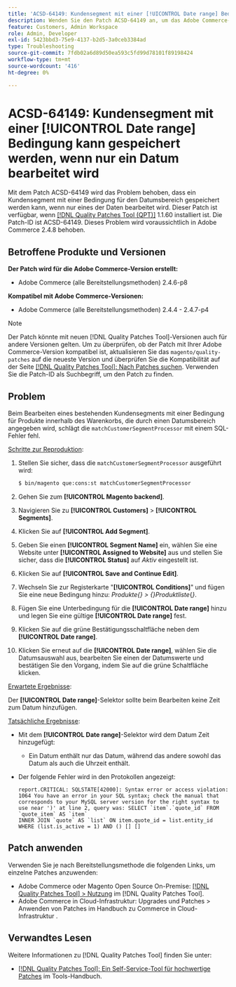 ```yaml
---
title: 'ACSD-64149: Kundensegment mit einer [!UICONTROL Date range] Bedingung kann gespeichert werden, wenn nur ein Datum bearbeitet wird'
description: Wenden Sie den Patch ACSD-64149 an, um das Adobe Commerce-Problem zu beheben, bei dem Kundensegmente mit einer **[!UICONTROL Date range]**-Bedingung gespeichert werden können, wenn nur eines der Daten bearbeitet wird.
feature: Customers, Admin Workspace
role: Admin, Developer
exl-id: 5423bbd3-75e9-4137-b2d5-3a0ceb3384ad
type: Troubleshooting
source-git-commit: 7fdb02a6d89d50ea593c5fd99d78101f89198424
workflow-type: tm+mt
source-wordcount: '416'
ht-degree: 0%

---
```


# ACSD-64149: Kundensegment mit einer [!UICONTROL Date range] Bedingung kann gespeichert werden, wenn nur ein Datum bearbeitet wird

Mit dem Patch ACSD-64149 wird das Problem behoben, dass ein Kundensegment mit einer Bedingung für den Datumsbereich gespeichert werden kann, wenn nur eines der Daten bearbeitet wird. Dieser Patch ist verfügbar, wenn [[!DNL Quality Patches Tool (QPT)]](/help/tools/quality-patches-tool/quality-patches-tool-to-self-serve-quality-patches.md) 1.1.60 installiert ist. Die Patch-ID ist ACSD-64149. Dieses Problem wird voraussichtlich in Adobe Commerce 2.4.8 behoben.

## Betroffene Produkte und Versionen

**Der Patch wird für die Adobe Commerce-Version erstellt:**

* Adobe Commerce (alle Bereitstellungsmethoden) 2.4.6-p8

**Kompatibel mit Adobe Commerce-Versionen:**

* Adobe Commerce (alle Bereitstellungsmethoden) 2.4.4 - 2.4.7-p4

>[!NOTE]
>
>Der Patch könnte mit neuen [!DNL Quality Patches Tool]-Versionen auch für andere Versionen gelten. Um zu überprüfen, ob der Patch mit Ihrer Adobe Commerce-Version kompatibel ist, aktualisieren Sie das `magento/quality-patches` auf die neueste Version und überprüfen Sie die Kompatibilität auf der Seite [[!DNL Quality Patches Tool]: Nach Patches suchen](https://experienceleague.adobe.com/tools/commerce-quality-patches/index.html). Verwenden Sie die Patch-ID als Suchbegriff, um den Patch zu finden.

## Problem

Beim Bearbeiten eines bestehenden Kundensegments mit einer Bedingung für Produkte innerhalb des Warenkorbs, die durch einen Datumsbereich angegeben wird, schlägt die `matchCustomerSegmentProcessor` mit einem SQL-Fehler fehl.

<u>Schritte zur Reproduktion</u>:

1. Stellen Sie sicher, dass die `matchCustomerSegmentProcessor` ausgeführt wird:

   ```bash
   $ bin/magento que:cons:st matchCustomerSegmentProcessor
   ```

1. Gehen Sie zum **[!UICONTROL Magento backend]**.
1. Navigieren Sie zu **[!UICONTROL Customers]** > **[!UICONTROL Segments]**.
1. Klicken Sie auf **[!UICONTROL Add Segment]**.
1. Geben Sie einen **[!UICONTROL Segment Name]** ein, wählen Sie eine Website unter **[!UICONTROL Assigned to Website]** aus und stellen Sie sicher, dass die **[!UICONTROL Status]** auf *Aktiv* eingestellt ist.
1. Klicken Sie auf **[!UICONTROL Save and Continue Edit]**.
1. Wechseln Sie zur Registerkarte &quot;**[!UICONTROL Conditions]**&quot; und fügen Sie eine neue Bedingung hinzu: *Produkte{} > {}Produktliste*{*}*.
1. Fügen Sie eine Unterbedingung für die **[!UICONTROL Date range]** hinzu und legen Sie eine gültige **[!UICONTROL Date range]** fest.
1. Klicken Sie auf die grüne Bestätigungsschaltfläche neben dem **[!UICONTROL Date range]**.
1. Klicken Sie erneut auf die **[!UICONTROL Date range]**, wählen Sie die Datumsauswahl aus, bearbeiten Sie einen der Datumswerte und bestätigen Sie den Vorgang, indem Sie auf die grüne Schaltfläche klicken.

<u>Erwartete Ergebnisse</u>:

Der **[!UICONTROL Date range]**-Selektor sollte beim Bearbeiten keine Zeit zum Datum hinzufügen.

<u>Tatsächliche Ergebnisse</u>:

* Mit dem **[!UICONTROL Date range]**-Selektor wird dem Datum Zeit hinzugefügt:
   * Ein Datum enthält nur das Datum, während das andere sowohl das Datum als auch die Uhrzeit enthält.
* Der folgende Fehler wird in den Protokollen angezeigt:

  ```
  report.CRITICAL: SQLSTATE[42000]: Syntax error or access violation: 1064 You have an error in your SQL syntax; check the manual that corresponds to your MySQL server version for the right syntax to use near ')' at line 2, query was: SELECT `item`.`quote_id` FROM `quote_item` AS `item`
  INNER JOIN `quote` AS `list` ON item.quote_id = list.entity_id WHERE (list.is_active = 1) AND () [] []
  ```


## Patch anwenden

Verwenden Sie je nach Bereitstellungsmethode die folgenden Links, um einzelne Patches anzuwenden:

* Adobe Commerce oder Magento Open Source On-Premise: [[!DNL Quality Patches Tool] > Nutzung](/help/tools/quality-patches-tool/usage.md) im [!DNL Quality Patches Tool].
* Adobe Commerce in Cloud-Infrastruktur: Upgrades und Patches > Anwenden von Patches im Handbuch zu Commerce in Cloud-Infrastruktur .

## Verwandtes Lesen

Weitere Informationen zu [!DNL Quality Patches Tool] finden Sie unter:

* [[!DNL Quality Patches Tool]: Ein Self-Service-Tool für hochwertige Patches](/help/tools/quality-patches-tool/quality-patches-tool-to-self-serve-quality-patches.md) im Tools-Handbuch.
